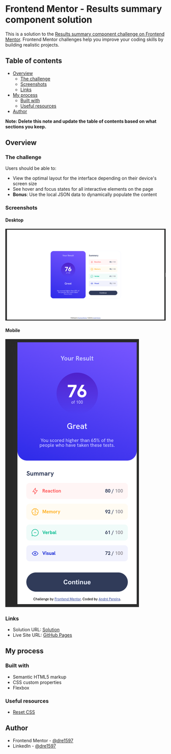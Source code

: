 # Frontend Mentor - Results summary component solution

This is a solution to
the [Results summary component challenge on Frontend Mentor](https://www.frontendmentor.io/challenges/results-summary-component-CE_K6s0maV).
Frontend Mentor challenges help you improve your coding skills by building realistic projects.

## Table of contents

- [Overview](#overview)
    - [The challenge](#the-challenge)
    - [Screenshots](#screenshots)
    - [Links](#links)
- [My process](#my-process)
    - [Built with](#built-with)
    - [Useful resources](#useful-resources)
- [Author](#author)

**Note: Delete this note and update the table of contents based on what sections you keep.**

## Overview

### The challenge

Users should be able to:

- View the optimal layout for the interface depending on their device's screen size
- See hover and focus states for all interactive elements on the page
- **Bonus**: Use the local JSON data to dynamically populate the content

### Screenshots

#### Desktop

![Desktop screenshot](./screenshots/desktop.png)

#### Mobile

![Mobile screenshot](./screenshots/mobile.png)

### Links

- Solution
  URL: [Solution](https://www.frontendmentor.io/solutions/vanilla-solution-populating-the-content-using-a-json-ocegE-NLcS)
- Live Site URL: [GitHub Pages](https://dre1597.github.io/fm-results-summary-component/)

## My process

### Built with

- Semantic HTML5 markup
- CSS custom properties
- Flexbox

### Useful resources

- [Reset CSS](https://meyerweb.com/eric/tools/css/reset/)

## Author

- Frontend Mentor - [@dre1597](https://www.frontendmentor.io/profile/dre1597)
- LinkedIn - [@dre1597](https://www.linkedin.com/in/dre1597/)
